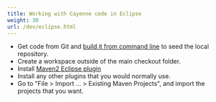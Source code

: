 ```yaml
---
title: Working with Cayenne code in Eclipse
weight: 30
url: /dev/eclipse.html
---
```


* Get code from Git and [build it from command line](building-cayenne.html)
 to seed the local repository.
* Create a workspace outside of the main checkout folder.
* Install [Maven2 Eclipse plugin](http://www.sonatype.org/m2eclipse/)
* Install any other plugins that you would normally use. 
* Go to "File > Import ... > Existing Maven Projects", and import the projects that you want.